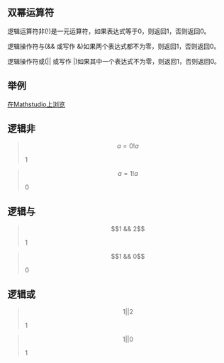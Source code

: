 ## 双幂运算符

逻辑运算符非(!)是一元运算符，如果表达式等于0，则返回1，否则返回0。

逻辑操作符与(&& 或写作 &)如果两个表达式都不为零，则返回1，否则返回0。

逻辑操作符或(|| 或写作 |)如果其中一个表达式不为零，则返回1，否则返回0。

## 举例

[在Mathstudio上浏览](http://mathstud.io/?input[0]=YT0wDQohYQ%3D%3D&input[1]=YT0xDQohYQ%3D%3D&input[2]=MSAmJiAy&input[3]=MSAmJiAw&input[4]=MSB8fCAy&input[5]=MSB8fCAw)


## 逻辑非

> ```math
> a=0
> !a
> ```
>
> $1$

> ```math
> a=1
> !a
> ```
>
> $0$

## 逻辑与

> ```math
> 1 && 2
> ```
>
> $1$

> ```math
> 1 && 0
> ```
>
> $0$

## 逻辑或

> ```math
> 1 || 2
> ```
>
> $1$

> ```math
> 1 || 0
> ```
>
> $1$
